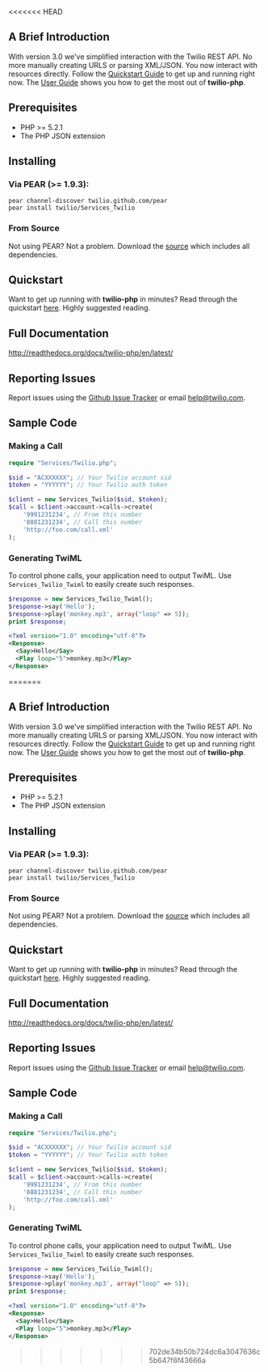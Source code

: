 <<<<<<< HEAD
## A Brief Introduction

With version 3.0 we've simplified interaction with the Twilio REST API. No more manually creating URLS or parsing XML/JSON. You now interact with resources directly. Follow the [Quickstart Guide](http://readthedocs.org/docs/twilio-php/en/latest/#quickstart) to get up and running right now. The [User Guide](http://readthedocs.org/docs/twilio-php/en/latest/#user-guide) shows you how to get the most out of **twilio-php**.

## Prerequisites

* PHP >= 5.2.1
* The PHP JSON extension

## Installing

### Via PEAR (>= 1.9.3):

    pear channel-discover twilio.github.com/pear
    pear install twilio/Services_Twilio

### From Source

Not using PEAR? Not a problem. Download the [source](https://github.com/twilio/twilio-php/zipball/master) which includes all dependencies.

## Quickstart

Want to get up running with **twilio-php** in minutes? Read through the quickstart [here](http://readthedocs.org/docs/twilio-php/en/latest/#quickstart). Highly suggested reading.

## Full Documentation

http://readthedocs.org/docs/twilio-php/en/latest/

## Reporting Issues

Report issues using the [Github Issue Tracker](https://github.com/twilio/twilio-php/issues) or email [help@twilio.com](mailto:help@twilio.com).

## Sample Code

### Making a Call

```php
require "Services/Twilio.php";

$sid = "ACXXXXXX"; // Your Twilio account sid
$token = "YYYYYY"; // Your Twilio auth token

$client = new Services_Twilio($sid, $token);
$call = $client->account->calls->create(
    '9991231234', // From this number
    '8881231234', // Call this number
    'http://foo.com/call.xml'
);
```

### Generating TwiML

To control phone calls, your application need to output TwiML. Use `Services_Twilio_Twiml` to easily create such responses.

```php
$response = new Services_Twilio_Twiml();
$response->say('Hello');
$response->play('monkey.mp3', array("loop" => 5));
print $response;
```

```xml
<?xml version="1.0" encoding="utf-8"?>
<Response>
  <Say>Hello</Say>
  <Play loop="5">monkey.mp3</Play>
</Response>
```


=======
## A Brief Introduction

With version 3.0 we've simplified interaction with the Twilio REST API. No more manually creating URLS or parsing XML/JSON. You now interact with resources directly. Follow the [Quickstart Guide](http://readthedocs.org/docs/twilio-php/en/latest/#quickstart) to get up and running right now. The [User Guide](http://readthedocs.org/docs/twilio-php/en/latest/#user-guide) shows you how to get the most out of **twilio-php**.

## Prerequisites

* PHP >= 5.2.1
* The PHP JSON extension

## Installing

### Via PEAR (>= 1.9.3):

    pear channel-discover twilio.github.com/pear
    pear install twilio/Services_Twilio

### From Source

Not using PEAR? Not a problem. Download the [source](https://github.com/twilio/twilio-php/zipball/master) which includes all dependencies.

## Quickstart

Want to get up running with **twilio-php** in minutes? Read through the quickstart [here](http://readthedocs.org/docs/twilio-php/en/latest/#quickstart). Highly suggested reading.

## Full Documentation

http://readthedocs.org/docs/twilio-php/en/latest/

## Reporting Issues

Report issues using the [Github Issue Tracker](https://github.com/twilio/twilio-php/issues) or email [help@twilio.com](mailto:help@twilio.com).

## Sample Code

### Making a Call

```php
require "Services/Twilio.php";

$sid = "ACXXXXXX"; // Your Twilio account sid
$token = "YYYYYY"; // Your Twilio auth token

$client = new Services_Twilio($sid, $token);
$call = $client->account->calls->create(
    '9991231234', // From this number
    '8881231234', // Call this number
    'http://foo.com/call.xml'
);
```

### Generating TwiML

To control phone calls, your application need to output TwiML. Use `Services_Twilio_Twiml` to easily create such responses.

```php
$response = new Services_Twilio_Twiml();
$response->say('Hello');
$response->play('monkey.mp3', array("loop" => 5));
print $response;
```

```xml
<?xml version="1.0" encoding="utf-8"?>
<Response>
  <Say>Hello</Say>
  <Play loop="5">monkey.mp3</Play>
</Response>
```


>>>>>>> 702de34b50b724dc6a3047636c5b647f6f43666a
